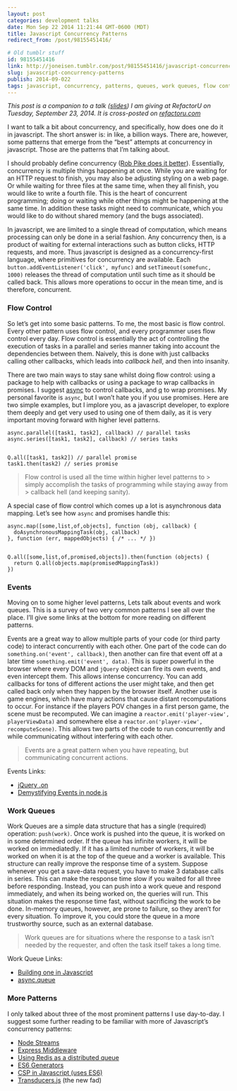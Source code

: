 ```yaml
---
layout: post
categories: development talks
date: Mon Sep 22 2014 11:21:44 GMT-0600 (MDT)
title: Javascript Concurrency Patterns
redirect_from: /post/98155451416/

# Old tumblr stuff
id: 98155451416
link: http://joneisen.tumblr.com/post/98155451416/javascript-concurrency-patterns
slug: javascript-concurrency-patterns
publish: 2014-09-022
tags: javascript, concurrency, patterns, queues, work queues, flow control, async, promises, events
---
```



*This post is a companion to a talk ([slides](http://talks.joneisen.me/presentation-javascript-concurrency-patterns/refactoru-9-23-2014.slide)) I am giving at RefactorU on Tuesday, September 23, 2014. It is cross-posted on [refactoru.com](http://blog.refactoru.com/javascript-concurrency-patterns/)*

I want to talk a bit about concurrency, and specifically, how does one do it in javascript. The short answer is: in like, a billion ways. There are, however, some patterns that emerge from the “best” attempts at concurrency in javascript. Those are the patterns that I’m talking about.

I should probably define concurrency ([Rob Pike does it better](https://talks.golang.org/2012/concurrency.slide#1)). Essentially, concurrency is multiple things happening at once. While you are waiting for an HTTP request to finish, you may also be adjusting styling on a web page. Or while waiting for three files at the same time, when they all finish, you would like to write a fourth file. This is the heart of concurrent programming; doing or waiting while other things might be happening at the same time. In addition these tasks might need to communicate, which you would like to do without shared memory (and the bugs associated).

In javascript, we are limited to a single thread of computation, which means processing can only be done in a serial fashion. Any concurrency then, is a product of waiting for external interactions such as button clicks, HTTP requests, and more. Thus javascript is designed as a concurrency-first language, where primitives for concurrency are available. Each `button.addEventListener('click', myfunc)` and `setTimeout(somefunc, 1000)` releases the thread of computation until such time as it should be called back. This allows more operations to occur in the mean time, and is therefore, concurrent.

### Flow Control

So let’s get into some basic patterns. To me, the most basic is flow control. Every other pattern uses flow control, and every programmer uses flow control every day. Flow control is essentially the act of controlling the execution of tasks in a parallel and series manner taking into account the dependencies between them. Naively, this is done with just callbacks calling other callbacks, which leads into *callback hell*, and then into insanity.

There are two main ways to stay sane whilst doing flow control: using a package to help with callbacks or using a package to wrap callbacks in promises. I suggest [async](http://npmjs.org/package/async) to control callbacks, and [q](http://npmjs.org/package/q) to wrap promises. My personal favorite is `async`, but I won’t hate you if you use promises. Here are two simple examples, but I implore you, as a javascript developer, to explore them deeply and get very used to using one of them daily, as it is very important moving forward with higher level patterns.

    async.parallel([task1, task2], callback) // parallel tasks
    async.series([task1, task2], callback) // series tasks


    Q.all([task1, task2]) // parallel promise
    task1.then(task2) // series promise

> Flow control is used all the time within higher level patterns to > simply accomplish the tasks of programming while staying away from > callback hell (and keeping sanity).

A special case of flow control which comes up a lot is asynchronous data mapping. Let’s see how `async` and promises handle this:

    async.map([some,list,of,objects], function (obj, callback) {
      doAsynchronousMappingTask(obj, callback)
    }, function (err, mappedObjects) { /* ... */ })


    Q.all([some,list,of,promised,objects]).then(function (objects) {
      return Q.all(objects.map(promisedMappingTask))
    })

### Events

Moving on to some higher level patterns, Lets talk about events and work queues. This is a survey of two very common patterns I see all over the place. I’ll give some links at the bottom for more reading on different patterns.

Events are a great way to allow multiple parts of your code (or third party code) to interact concurrently with each other. One part of the code can do `something.on('event', callback)`, then another can fire that event off at a later time `something.emit('event', data)`. This is super powerful in the browser where every DOM and `jQuery` object can fire its own events, and even intercept them. This allows intense concurrency. You can add callbacks for tons of different actions the user might take, and then get called back only when they happen by the browser itself. Another use is game engines, which have many actions that cause distant recomputations to occur. For instance if the players POV changes in a first person game, the scene must be recomputed. We can imagine a `reactor.emit('player-view', playerViewData)` and somewhere else a `reactor.on('player-view', recomputeScene)`. This allows two parts of the code to run concurrently and while communicating without interfering with each other.

> Events are a great pattern when you have repeating, but communicating
> concurrent actions.

Events Links:

-   [jQuery .on](http://api.jquery.com/on/)
-   [Demystifying Events in
    node.js](http://howtonode.org/demystifying-events-in-node)

### Work Queues

Work Queues are a simple data structure that has a single (required) operation: `push(work)`. Once work is pushed into the queue, it is worked on in some determined order. If the queue has infinite workers,
it will be worked on immediatedly. If it has a limited number of workers, it will be worked on when it is at the top of the queue and a worker is available. This structure can really improve the response time
of a system. Suppose whenever you get a save-data request, you have to
make 3 database calls in series. This can make the response time slow if
you waited for all three before responding. Instead, you can push into a
work queue and respond immediately, and when its being worked on, the queries will run. This situation makes the response time fast, without sacrificing the work to be done. In-memory queues, however, are prone to failure, so they aren’t for every situation. To improve it, you could store the queue in a more trustworthy source, such as an external database.

> Work queues are for situations where the response to a task isn’t
> needed by the requester, and often the task itself takes a long time.

Work Queue Links:

-   [Building one in Javascript](http://howtonode.org/tasks-and-prompts)
-   [async.queue](https://github.com/caolan/async#queue)

### More Patterns

I only talked about three of the most prominent patterns I use day-to-day. I suggest some further reading to be familiar with more of Javascript’s concurrency patterns:

-   [Node Streams](https://github.com/substack/stream-handbook)
-   [Express
    Middleware](https://blog.safaribooksonline.com/2014/03/10/express-js-middleware-demystified/)
-   [Using Redis as a distributed
    queue](https://github.com/Rafflecopter/node-relyq)
-   [ES6
    Generators](https://developer.mozilla.org/en-US/docs/Web/JavaScript/Reference/Statements/function*)
-   [CSP in Javascript (uses
    ES6)](http://jlongster.com/Taming-the-Asynchronous-Beast-with-CSP-in-JavaScript)
-   [Transducers.js](http://jlongster.com/Transducers.js--A-JavaScript-Library-for-Transformation-of-Data)
    (the new fad)


